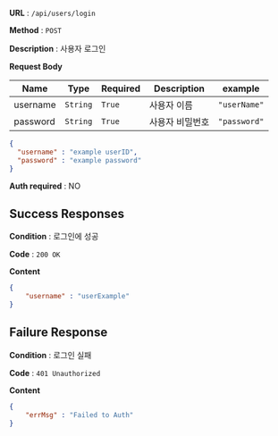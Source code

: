 **URL** : `/api/users/login`

**Method** : `POST`

**Description** : 사용자 로그인

**Request Body**

|Name|Type|Required|Description|example|
|----|----|--------|-----------|-------|
|username|`String`|`True`|사용자 이름|`"userName"`|
|password|`String`|`True`|사용자 비밀번호|`"password"`|

```json
{
  "username" : "example userID",
  "password" : "example password"
}
```

**Auth required** : NO

## Success Responses

**Condition** : 로그인에 성공

**Code** : `200 OK`

**Content**
```json
{
    "username" : "userExample"
}
```

## Failure Response

**Condition** : 로그인 실패

**Code** : `401 Unauthorized`

**Content**
```json
{
    "errMsg" : "Failed to Auth"
}
```

